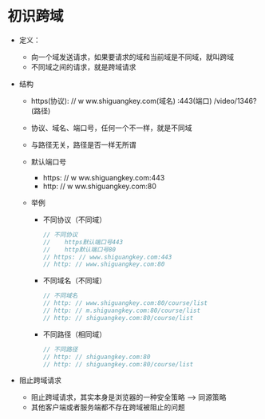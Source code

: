 # 初识跨域

* 定义：

  * 向一个域发送请求，如果要请求的域和当前域是不同域，就叫跨域
  * 不同域之间的请求，就是跨域请求

* 结构

  * https(协议): // w ww.shiguangkey.com(域名) :443(端口) /video/1346?(路径)

  * 协议、域名、端口号，任何一个不一样，就是不同域

  * 与路径无关，路径是否一样无所谓

  * 默认端口号

    - https: // w ww.shiguangkey.com:443
    - http: // w ww.shiguangkey.com:80

  * 举例

    * 不同协议（不同域）

      ```js
      // 不同协议
      //  	https默认端口号443
      //   	http默认端口号80
      // https: // www.shiguangkey.com:443
      // http: // www.shiguangkey.com:80
      ```

    * 不同域名（不同域）

      ```js
      // 不同域名
      // http: // www.shiguangkey.com:80/course/list
      // http: // m.shiguangkey.com:80/course/list
      // http: // shiguangkey.com:80/course/list
      ```

    * 不同路径（相同域）

      ```js
      // 不同路径
      // http: // shiguangkey.com:80
      // http: // shiguangkey.com:80/course/list
      ```

* 阻止跨域请求
  * 阻止跨域请求，其实本身是浏览器的一种安全策略 --> 同源策略
  * 其他客户端或者服务端都不存在跨域被阻止的问题